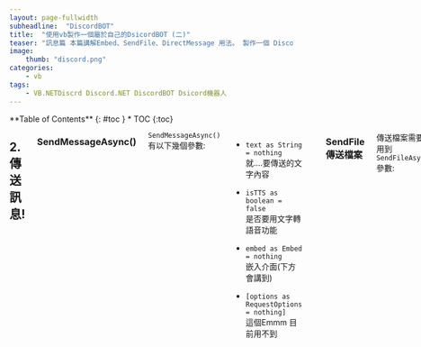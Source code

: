 ```yaml
---
layout: page-fullwidth
subheadline:  "DiscordBOT"
title:  "使用vb製作一個屬於自己的DsicordBOT (二)"
teaser: "訊息篇 本篇講解Embed、SendFile、DirectMessage 用法。 製作一個 Discord BOT !  "
image:  
    thumb: "discord.png" 
categories:
    - vb
tags:
    - VB.NETDiscrd Discord.NET DiscordBOT Dsicord機器人
---
```


<!--more-->
<div class="row">
<div class="medium-3 medium-push-10 columns" markdown="1">
<div class="panel radius" markdown="1">
**Table of Contents**
{: #toc }
*  TOC
{:toc}
</div>
</div><!-- /.medium-4.columns -->
<div class="medium-9 medium-pull-3 columns" markdown="1">

## 2.傳送訊息!

### SendMessageAsync()

`SendMessageAsync()` 有以下幾個參數:
* `text as String = nothing`<br>
    就....要傳送的文字內容

* `isTTS as boolean = false`<br>
    是否要用文字轉語音功能

* `embed as Embed = nothing`<br>
    嵌入介面(下方會講到)

* `[options as RequestOptions = nothing]`<br>
    這個Emmm 目前用不到

    <br>
    
***
### SendFile 傳送檔案

傳送檔案需要使用到`SendFileAsync()`
參數:
* `filepath as string`
<br>
    這個就.. 如他名子所示"檔案路徑"

* `[text as string = nothing]`
<br>
    這個是訊息的文字內容

* `[isTTS as boolean = false]`
<br>
    TTS 文字轉語音 (要不要念出你的內容)

* `[embed as Embed = nothing]`
<br>
    嵌入訊息等等會講到

* `[options as RequestOptions = nothing]`
<br>
    這個Emmm 目前用不到

如果是採用指令的方式 (上一張講到的指令)
，那大可可以用:
```vb
Await msg.Channel.SendFileAsync()
```
這方法可以取得原訊息的頻道 並且發送到那個頻道

以上一篇程式繼續當範例:
```vb
Private Async Function msgReceived(msg As SocketMessage) As Task

        If msg.Source = MessageSource.Bot Then Exit Function '如果訊息來源來自其他BOT 那就跳過

        Dim User As SocketGuildUser = msg.Author '將msg.Author轉為SocketUser

        If msg.Content.StartsWith(prefix) Then '如果開頭為 設定的prefix (這裡目前為 ! )

            '將用戶輸入內容擷取 prefix 到 空格 的文字
            Dim cmd As String = msg.Content.Split(Convert.ToChar(prefix))(1).Split(Convert.ToChar(" "))(0)

            Select Case cmd.ToLower '將用戶輸入的指令轉為小寫 (如果要區分大小寫 就把 .ToLower 拿掉)

                Case "hi" '命令為 [prefix]hi
                    Await msg.Channel.SendMessageAsync("HI " & User.Mention & " !")
                '傳送訊息

                Case "bye" '命令為 [prefix]bye
                    Await msg.Channel.SendMessageAsync("Goodbye " & User.Mention & " !")
                    '傳送訊息



                    '傳送檔案範例在這!!
                Case "Image"  '命令為 [prefix]Image

                    Dim Imgpath As String = IO.Path.Combine(My.Application.Info.DirectoryPath, "imgs")  '取的專案中的"imgs"資料夾路徑
                    Dim rnd As New Random '宣告亂數

                    '在imgs裡面中的所有檔案挑選隨機一個出來
                    Dim Rpath As String = My.Computer.FileSystem.GetFiles(Imgpath)(rnd.Next(My.Computer.FileSystem.GetFiles(Imgpath).Count))

                    Await msg.Channel.SendFileAsync(Rpath) '傳送剛剛挑出來的檔案

                '到這裡



            End Select
        End If

        Dim item As New ListViewItem '宣告item是一個新的Listviewitem
        With item
            .Text = Date.Now
            .SubItems.Add("訊息")
            .SubItems.Add(User.Username)
            .SubItems.Add(msg.Content)
        End With
        UpdateListview(item)

    End Function
```

如果要指定伺服器、頻道那就要採用這個方法:

```vb
discord.GetGuild(id as Ulong).GetTextChannel(id as Ulong).SendFileAsync()
```
記得在 **GetGuild()** 裡面填入伺服器ID 
，以及 **GetTextChannel()** 填入頻道ID，兩者都是要 **Ulong** (不帶正負號的整數)

**Note:** <br>
&emsp;複製ID方法 就是在DIscord設定頁面中的"外觀"選項卡 裡面的**"啟用開發人員"** 

範例:
```vb
Private Async Sub B_UploadFile_Click(sender As Object, e As EventArgs) Handles B_UploadFile.Click
    Dim dialog As New OpenFileDialog '用OpenFile 對話框
    dialog.ShowDialog() '顯示對話框
    If dialog.FileName <> "" Then '如果檔案路徑不是"" 
        Await discord.GetGuild(504570702121271296).GetTextChannel(504570702121271298).SendFileAsync(dialog.FileName, "")'傳送檔案
            
    End If
End Sub
```

<br>

***

### DirectMessage 私訊

首先需要取得用戶，
`SocketUser` 以及 `SocketGuildUser`。
兩者都可以發送私訊。

SendMessageAsync()


可以透過透過訊息來去取得使用者(`SocketUser`)
<br>用法:
```vb 
msg.Author.SendMessageAsync("Hello")
```

或是取得他人的ID之後使用
```vb
'1234 為伺服器ID ， 5678 為用戶ID
discord.GetGuild(1234).GetUser(5678).SendMessageAsync("Hello!")
```

當然，私訊也可以傳送檔案!

<br>

***

### Embed 嵌入式訊息

傳送Embed 需要先宣告一個 `EmbedBuilder`

利用 EmbedBuilder 建立一個 Embed

Embed 有以下屬性

* `Author` <br>
    Author為左上角的 帶圖示、名稱及連結的使用者...圖示。<br>
    要建立一個Author，必須使用 `EmbedAuthorBuilder`。<br>
    子屬性有:<br>
    * IconUrl<br>
        頭像名稱，如附圖中 [A1] 的頭像顯示。

    * Name<br>
        名稱，如附圖中 [A2] 所顯示的名稱

    * Url<br>
        連結，名稱的超連結網址
    
    範例:    
    ```vb
    embed.Author = New EmbedAuthorBuilder With {
                        .IconUrl = "https://avatars0.githubusercontent.com/u/15845368?s=460&v=4",
                        .Name = "TechWolf",
                        .Url = "https://interfacegui.github.io/info/"
                        }
    ```
<br>

* `Color`<br>
    嵌入介面左側的顏色。 **注意: 必須使用Discord.Color命名空間的顏色喔!**<br>
    用法:
    ```vb
    Imports Discord'記得要在最上面 import 喔!

    embed.Color = Color.Blue
    ```

<br>

* `Description`<br>
    "內文" 這個為要顯示的文字內容<br>
    用法:
    ```vb
    embed.Description = "這個就是內文了"
    ```

<br>

* `Fields`<br>
    "字段" 用來顯示 痾... 如下圖 F1 框框中的效果。<br>
    要建立一個Fields，必須使用 `List(Of EmbedFieldBuilder)`。<br>
    子屬性有:<br>
    * IsInline<br>
    這個為布林值，功能是不換行，與下一個併排在一起。

    * Name<br>
    字段標題

    * Value<br>
    字段內容

    用法:
    ```vb
    embed.Fields = New List(Of EmbedFieldBuilder) From {
                        New EmbedFieldBuilder With {
                            .IsInline = True, .Name = "標題", .Value = "內文1"
                            },
                        New EmbedFieldBuilder With {
                            .IsInline = True, .Name = "標題2", .Value = "內文2"
                            },
                        New EmbedFieldBuilder With {
                            .IsInline = True, .Name = "標題3", .Value = "內文3"
                            },
                        New EmbedFieldBuilder With {
                            .IsInline = false, .Name = "標題4", .Value = "內文4"
                            }}
    ```
* `Footer`<br>
    "頁角" 內容會顯示在嵌入訊息的左下角。<br>
    要建立一個Fields，必須使用 `EmbedFooterBuilder`。<br>
    子屬性有:<br>
    * IconUrl<br>
    小型頭像或是圖像的網址

    * Text<br>
    要顯示的訊息

    用法:
    ```vb
    embed.Footer = New EmbedFooterBuilder With {.IconUrl = "https://avatars0.githubusercontent.com/u/15845368?s=460&v=4", .Text = "The bot is made by TechWolf"}
    ```


* `ImageUrl`<br>
    "圖片" 每一則嵌入訊息只能有一張圖片，圖片網址就是放在這裡。
* `ThumbnailUrl`<br>
    "縮圖" 每一則嵌入訊息也只能有一張縮圖，縮圖位置在於左上角。
* `Timestamp`<br>
    "時間戳" 用於顯示時間在頁角上 格式是 UTC +0
* `Title`<br>
    "標題" 顧名思義
* `Url`<br>
    "標題的超連結網址"


以上製作完Embed之後，很重要的一件事。
<br>
要發送訊息時 需要使用 embed.Build()<br>
例如:
```vb
 Await msg.Channel.SendMessageAsync("", False, embed.Build)
```


範例程式:
```vb
Dim em As New EmbedBuilder With {
    .Author = New EmbedAuthorBuilder With {
    .IconUrl = User.GetAvatarUrl,
    .Name = User.Username,
    .Url = "https://interfacegui.github.io/info/"
    },
    .Color = Color.Blue,
    .Description = "Description 文字....",
    .Fields = New List(Of EmbedFieldBuilder) From {
        New EmbedFieldBuilder With {.IsInline = True, .Name = "標題", .Value = "內文1"},
        New EmbedFieldBuilder With {.IsInline = True, .Name = "標題2", .Value = "內文2"},
        New EmbedFieldBuilder With {.IsInline = True, .Name = "標題3", .Value = "內文3"},
        New EmbedFieldBuilder With {.IsInline = False, .Name = "標題4", .Value = "內文4"}},
    .Footer = New EmbedFooterBuilder With {.IconUrl = "https://avatars0.githubusercontent.com/u/15845368?s=460&v=4", .Text = "The bot is made by TechWolf"},
    .ImageUrl = "https://interfacegui.github.io/images/discord.png",
    .ThumbnailUrl = "https://avatars0.githubusercontent.com/u/15845368?s=460&v=4",
    .Timestamp = Date.UtcNow.AddHours(8).Now,
    .Title = "標題",
    .Url = User.GetAvatarUrl
}
         
Await msg.Channel.SendMessageAsync("", False, em.Build)
```


[![Embed](https://InterfaceGUI.github.io/images/DiscordBOT_1/Embed.png)](https://InterfaceGUI.github.io/images/DiscordBOT_1/Embed.png)






